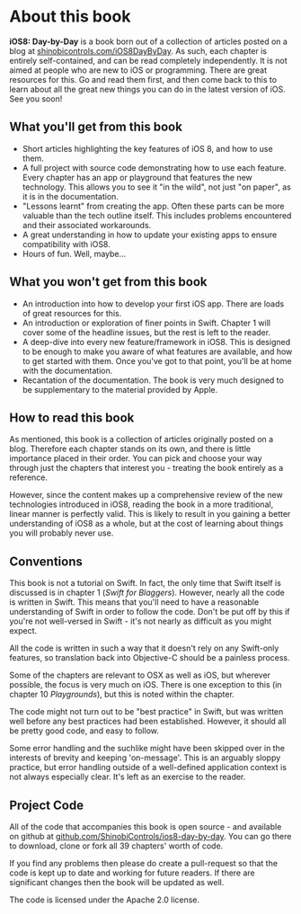 # About this book

__iOS8: Day-by-Day__ is a book born out of a collection of articles posted on a blog
at [shinobicontrols.com/iOS8DayByDay](http://shinobicontrols.com/iOS8DayByDay). As
such, each chapter is entirely self-contained, and can be read completely
independently. It is not aimed at people who are new to iOS or programming. There are
great resources for this. Go and read them first, and then come back to this to learn
about all the great new things you can do in the latest version of iOS. See you soon!

## What you'll get from this book

- Short articles highlighting the key features of iOS 8, and how to use them.
- A full project with source code demonstrating how to use each feature. Every
chapter has an app or playground that features the new technology. This allows you to
see it "in the wild", not just "on paper", as it is in the documentation.
- "Lessons learnt" from creating the app. Often these parts can be more valuable than
the tech outline itself. This includes problems encountered and their associated
workarounds.
- A great understanding in how to update your existing apps to ensure compatibility
with iOS8.
- Hours of fun. Well, maybe...

## What you won't get from this book

- An introduction into how to develop your first iOS app. There are loads of great
resources for this.
- An introduction or exploration of finer points in Swift. Chapter 1 will cover some
of the headline issues, but the rest is left to the reader.
- A deep-dive into every new feature/framework in iOS8. This is designed to be enough
to make you aware of what features are available, and how to get started with them.
Once you've got to that point, you'll be at home with the documentation.
- Recantation of the documentation. The book is very much designed to be
supplementary to the material provided by Apple.


## How to read this book

As mentioned, this book is a collection of articles originally posted on a blog.
Therefore each chapter stands on its own, and there is little importance placed in
their order. You can pick and choose your way through just the chapters that interest
you - treating the book entirely as a reference.

However, since the content makes up a comprehensive review of the new technologies
introduced in iOS8, reading the book in a more traditional, linear manner is
perfectly valid. This is likely to result in you gaining a better understanding of
iOS8 as a whole, but at the cost of learning about things you will probably never
use.


## Conventions

This book is not a tutorial on Swift. In fact, the only time that Swift itself is
discussed is in chapter 1 (_Swift for Blaggers_). However, nearly all the code is
written in Swift. This means that you'll need to have a reasonable understanding of
Swift in order to follow the code. Don't be put off by this if you're not well-versed
in Swift - it's not nearly as difficult as you might expect.

All the code is written in such a way that it doesn't rely on any Swift-only
features, so translation back into Objective-C should be a painless process.

Some of the chapters are relevant to OSX as well as iOS, but wherever possible, the
focus is very much on iOS. There is one exception to this (in chapter 10
_Playgrounds_), but this is noted within the chapter.

The code might not turn out to be "best practice" in Swift, but was written well
before any best practices had been established. However, it should all be pretty good
code, and easy to follow.

Some error handling and the suchlike might have been skipped over in the interests of
brevity and keeping 'on-message'. This is an arguably sloppy practice, but error
handling outside of a well-defined application context is not always especially
clear. It's left as an exercise to the reader.

## Project Code

All of the code that accompanies this book is open source - and available on github
at 
[github.com/ShinobiControls/ios8-day-by-day](https://github.com/ShinobiControls/ios8-day-by-day).
You can go there to download, clone or fork all 39 chapters' worth of code.

If you find any problems then please do create a pull-request so that the code is
kept up to date and working for future readers. If there are significant changes then
the book will be updated as well.

The code is licensed under the Apache 2.0 license.

